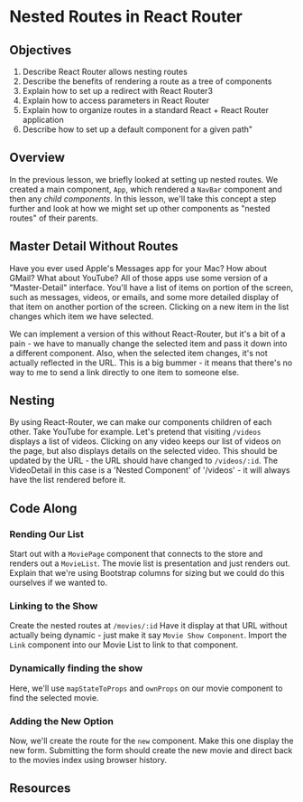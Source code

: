 # Nested Routes in React Router

## Objectives

1. Describe React Router allows nesting routes
2. Describe the benefits of rendering a route as a tree of components
3. Explain how to set up a redirect with React Router3
4. Explain how to access parameters in React Router
5. Explain how to organize routes in a standard React + React Router application
6. Describe how to set up a default component for a given path"


## Overview

In the previous lesson, we briefly looked at setting up nested routes. We created a main component, `App`, which rendered a `NavBar` component and then any *child components*. In this lesson, we'll take this concept a step further and look at how we might set up other components as "nested routes" of their parents.

## Master Detail Without Routes

Have you ever used Apple's Messages app for your Mac? How about GMail? What about YouTube? All of those apps use some version of a "Master-Detail" interface. You'll have a list of items on portion of the screen, such as messages, videos, or emails, and some more detailed display of that item on another portion of the screen. Clicking on a new item in the list changes which item we have selected.

We can implement a version of this without React-Router, but it's a bit of a pain - we have to manually change the selected item and pass it down into a different component. Also, when the selected item changes, it's not actually reflected in the URL. This is a big bummer - it means that there's no way to me to send a link directly to one item to someone else.

## Nesting

By using React-Router, we can make our components children of each other. Take YouTube for example. Let's pretend that visiting `/videos` displays a list of videos. Clicking on any video keeps our list of videos on the page, but also displays details on the selected video. This should be updated by the URL - the URL should have changed to `/videos/:id`. The VideoDetail in this case is a 'Nested Component' of '/videos' - it will always have the list rendered before it.

## Code Along

### Rending Our List

Start out with a `MoviePage` component that connects to the store and renders out a `MovieList`. The movie list is presentation and just renders out. Explain that we're using Bootstrap columns for sizing but we could do this ourselves if we wanted to.

### Linking to the Show

Create the nested routes at `/movies/:id` Have it display at that URL without actually being dynamic - just make it say `Movie Show Component`. Import the `Link` component into our Movie List to link to that component.


### Dynamically finding the show

Here, we'll use `mapStateToProps` and `ownProps` on our movie component to find the selected movie.

### Adding the New Option

Now, we'll create the route for the `new` component. Make this one display the new form.
Submitting the form should create the new movie and direct back to the movies index using browser history. 

## Resources
